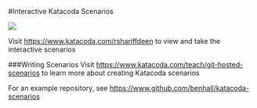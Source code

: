 #Interactive Katacoda Scenarios

[![](http://shields.katacoda.com/katacoda/rshariffdeen/count.svg)](https://www.katacoda.com/rshariffdeen "Get your profile on Katacoda.com")

Visit https://www.katacoda.com/rshariffdeen to view and take the interactive scenarios

###Writing Scenarios
Visit https://www.katacoda.com/teach/git-hosted-scenarios to learn more about creating Katacoda scenarios

For an example repository, see https://www.github.com/benhall/katacoda-scenarios
